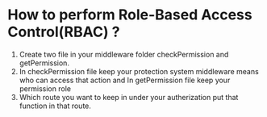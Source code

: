 # How to perform Role-Based Access Control(RBAC) ? 
1) Create two file in your middleware folder checkPermission and getPermission. 
2) In checkPermission file keep your protection system middleware means who can access that action and In getPermission file keep your permission role
3) Which route you want to keep in under your autherization put that function in that route. 